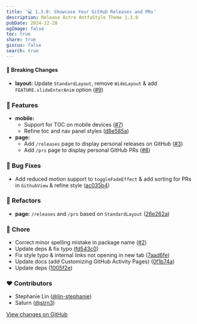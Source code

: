 ```yaml
---
title: '💻 1.3.0: Showcase Your GitHub Releases and PRs'
description: Release Astro AntfuStyle Theme 1.3.0
pubDate: 2024-12-28
ogImage: false
toc: true
share: true
giscus: false
search: true
---
```


#### 🚨 Breaking Changes

- **layout:** Update `StandardLayout`, remove `WideLayout` & add `FEATURE.slideEnterAnim` option ([#9](https://github.com/lin-stephanie/astro-antfustyle-theme/pull/9))

### 🚀 Features

- **mobile:** 
  - Support for TOC on mobile devices ([#7](https://github.com/lin-stephanie/astro-antfustyle-theme/pull/7))
  - Refine toc and nav panel styles ([d8e585a](https://github.com/lin-stephanie/astro-antfustyle-theme/commit/d8e585a))
- **page:** 
  - Add `/releases` page to display personal releases on GitHub ([#3](https://github.com/lin-stephanie/astro-antfustyle-theme/pull/3))
  - Add `/prs` page to display personal GitHub PRs ([#8](https://github.com/lin-stephanie/astro-antfustyle-theme/pull/8))

### 🐞 Bug Fixes

- Add reduced motion support to `toggleFadeEffect` & add sorting for PRs in `GithubView` & refine style ([ac035b4](https://github.com/lin-stephanie/astro-antfustyle-theme/commit/ac035b4))

### 💅 Refactors

- **page:** `/releases` and `/prs` based on `StandardLayout` ([26e262a](https://github.com/lin-stephanie/astro-antfustyle-theme/commit/26e262a))

### 🏡 Chore

- Correct minor spelling mistake in package name ([#2](https://github.com/lin-stephanie/astro-antfustyle-theme/pull/2))
- Update deps & fix typo ([fd543c0](https://github.com/lin-stephanie/astro-antfustyle-theme/commit/fd543c0))
- Fix style typo & internal links not opening in new tab ([7aad6fe](https://github.com/lin-stephanie/astro-antfustyle-theme/commit/7aad6fe))
- Update docs (add Customizing GitHub Activity Pages) ([0f1b74a](https://github.com/lin-stephanie/astro-antfustyle-theme/commit/0f1b74a))
- Update deps ([1005f2e](https://github.com/lin-stephanie/astro-antfustyle-theme/commit/1005f2e))

### ❤️ Contributors

- Stephanie Lin ([@lin-stephanie](http://github.com/lin-stephanie))
- Saturn ([@strn3](http://github.com/strn3))

[View changes on GitHub](https://github.com/lin-stephanie/astro-antfustyle-theme/compare/1.2.0...1.3.0)

